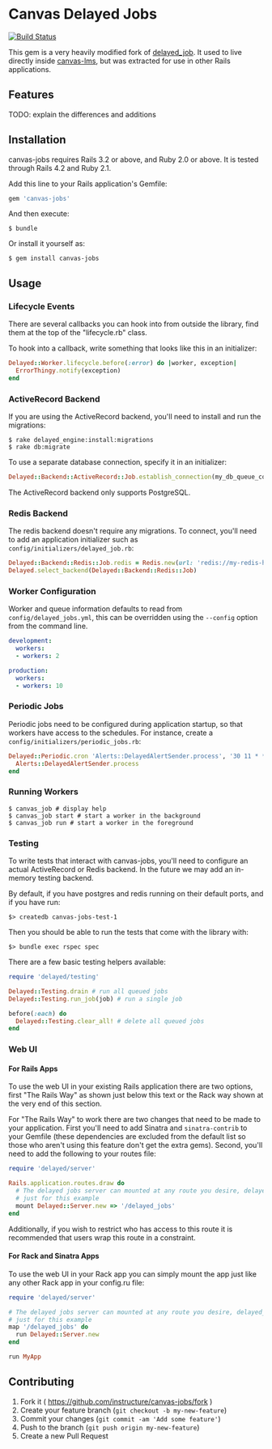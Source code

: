 # Canvas Delayed Jobs

[![Build
Status](https://travis-ci.org/instructure/canvas-jobs.svg?branch=master)](https://travis-ci.org/instructure/canvas-jobs)

This gem is a very heavily modified fork of
[delayed_job](https://github.com/collectiveidea/delayed_job).
It used to live directly inside
[canvas-lms](https://github.com/instructure/canvas-lms),
but was extracted for use in other Rails applications.

## Features

TODO: explain the differences and additions

## Installation

canvas-jobs requires Rails 3.2 or above, and Ruby 2.0 or above. It is
tested through Rails 4.2 and Ruby 2.1.

Add this line to your Rails application's Gemfile:

```ruby
gem 'canvas-jobs'
```

And then execute:

    $ bundle

Or install it yourself as:

    $ gem install canvas-jobs

## Usage

### Lifecycle Events

There are several callbacks you can hook into from outside
the library, find them at the top of the "lifecycle.rb" class.

To hook into a callback, write something that looks like this in
an initializer:

```ruby
Delayed::Worker.lifecycle.before(:error) do |worker, exception|
  ErrorThingy.notify(exception)
end
```

### ActiveRecord Backend

If you are using the ActiveRecord backend, you'll need to install and
run the migrations:

    $ rake delayed_engine:install:migrations
    $ rake db:migrate

To use a separate database connection, specify it in an initializer:

```ruby
Delayed::Backend::ActiveRecord::Job.establish_connection(my_db_queue_config)
```

The ActiveRecord backend only supports PostgreSQL.

### Redis Backend

The redis backend doesn't require any migrations. To connect, you'll need to add an
application initializer such as `config/initializers/delayed_job.rb`:

```ruby
Delayed::Backend::Redis::Job.redis = Redis.new(url: 'redis://my-redis-host:6379/')
Delayed.select_backend(Delayed::Backend::Redis::Job)
```

### Worker Configuration

Worker and queue information defaults to read from `config/delayed_jobs.yml`,
this can be overridden using the `--config` option from the command line.

```yaml
development:
  workers:
  - workers: 2

production:
  workers:
  - workers: 10
```

### Periodic Jobs

Periodic jobs need to be configured during application startup, so that
workers have access to the schedules. For instance, create a
`config/initializers/periodic_jobs.rb`:

```ruby
Delayed::Periodic.cron 'Alerts::DelayedAlertSender.process', '30 11 * * *' do
  Alerts::DelayedAlertSender.process
end
```

### Running Workers

    $ canvas_job # display help
    $ canvas_job start # start a worker in the background
    $ canvas_job run # start a worker in the foreground


### Testing

To write tests that interact with canvas-jobs, you'll need to configure
an actual ActiveRecord or Redis backend. In the future we may add an
in-memory testing backend.

By default, if you have postgres and redis running on their default ports,
and if you have run:

```
$> createdb canvas-jobs-test-1
```

Then you should be able to run the tests that come with the library with:

```
$> bundle exec rspec spec
```

There are a few basic testing helpers available:

```ruby
require 'delayed/testing'

Delayed::Testing.drain # run all queued jobs
Delayed::Testing.run_job(job) # run a single job

before(:each) do
  Delayed::Testing.clear_all! # delete all queued jobs
end
```

### Web UI

#### For Rails Apps
To use the web UI in your existing Rails application there are two options,
first "The Rails Way" as shown just below this text or the Rack way shown
at the very end of this section.

For "The Rails Way" to work there are two changes that need to be made to your
application. First you'll need to add Sinatra and `sinatra-contrib` to your
Gemfile (these dependencies are excluded from the default list so those who
aren't using this feature don't get the extra gems). Second, you'll need to
 add the following to your routes file:

```ruby
require 'delayed/server'

Rails.application.routes.draw do
  # The delayed jobs server can mounted at any route you desire, delayed_jobs is
  # just for this example
  mount Delayed::Server.new => '/delayed_jobs'
end
```

Additionally, if you wish to restrict who has access to this route it is
recommended that users wrap this route in a constraint.

#### For Rack and Sinatra Apps
To use the web UI in your Rack app you can simply mount the app just like any other Rack
app in your config.ru file:

```ruby
require 'delayed/server'

# The delayed jobs server can mounted at any route you desire, delayed_jobs is
# just for this example
map '/delayed_jobs' do
  run Delayed::Server.new
end

run MyApp
```

## Contributing

1. Fork it ( https://github.com/instructure/canvas-jobs/fork )
2. Create your feature branch (`git checkout -b my-new-feature`)
3. Commit your changes (`git commit -am 'Add some feature'`)
4. Push to the branch (`git push origin my-new-feature`)
5. Create a new Pull Request
